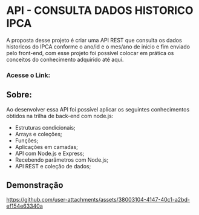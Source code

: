 
# API - CONSULTA DADOS HISTORICO IPCA

A proposta desse projeto é criar uma API REST que consulta os dados historicos do IPCA conforme o ano/id e o mes/ano de inicio e fim enviado pelo front-end, com esse projeto foi possível colocar em prática os conceitos do conhecimento adquirido até aqui.

### Acesse o Link: 

## Sobre:

Ao desenvolver essa API foi possível aplicar os seguintes conhecimentos obtidos na trilha de back-end com node.js:

- Estruturas condicionais;
- Arrays e coleções;
- Funções;
- Aplicações em camadas;
- API com Node.js e Express;
- Recebendo parâmetros com Node.js;
- API REST e coleção de dados;
  
## Demonstração

https://github.com/user-attachments/assets/38003104-4147-40c1-a2bd-ef154e63340a
